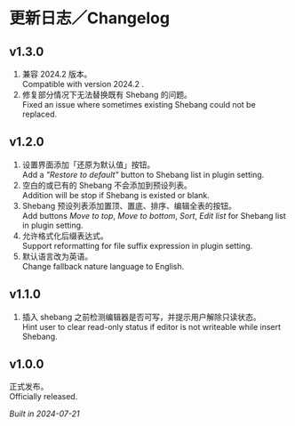 # 更新日志／Changelog

## v1.3.0

1. 兼容 2024.2 版本。  
   Compatible with version 2024.2 .
2. 修复部分情况下无法替换既有 Shebang 的问题。  
   Fixed an issue where sometimes existing Shebang could not be replaced.

## v1.2.0

1. 设置界面添加「还原为默认值」按钮。  
   Add a _"Restore to default"_ button to Shebang list in plugin setting.
2. 空白的或已有的 Shebang 不会添加到预设列表。  
   Addition will be stop if Shebang is existed or blank.
3. Shebang 预设列表添加置顶、置底、排序、编辑全表的按钮。  
   Add buttons _Move to top_, _Move to bottom_, _Sort_, _Edit list_ for Shebang list in plugin setting.
4. 允许格式化后缀表达式。  
   Support reformatting for file suffix expression in plugin setting.
5. 默认语言改为英语。  
   Change fallback nature language to English.

## v1.1.0

1. 插入 shebang 之前检测编辑器是否可写，并提示用户解除只读状态。  
   Hint user to clear read-only status if editor is not writeable while insert Shebang.

## v1.0.0

正式发布。  
Officially released.

_Built in 2024-07-21_
